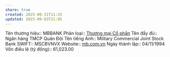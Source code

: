 ```yaml
---
share: true
created: 2025-08-31T11:15
updated: 2025-09-03T21:05
---
```

Tên thương hiệu:: MBBANK
Phân loại:: [Thương mại Cổ phần](Th%C6%B0%C6%A1ng%20m%E1%BA%A1i%20C%E1%BB%95%20ph%E1%BA%A7n.md)
Tên đầy đủ:: Ngân hàng TMCP Quân Đội
Tên tiếng Anh:: Military Commercial Joint Stock Bank
SWIFT:: MSCBVNVX
Website:: [mb.com.vn](mb.com.vn)
Ngày thành lập:: 04/11/1994
Vốn điều lệ (tỷ đồng):: 61,023.00
